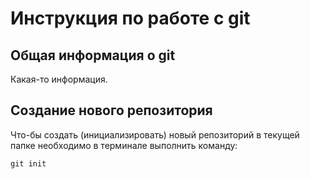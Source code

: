 # **Инструкция по работе с git**

## Общая информация о git

Какая-то информация.

## Создание нового репозитория

Что-бы создать (инициализировать) новый репозиторий в текущей папке необходимо в терминале выполнить команду:

    git init
    